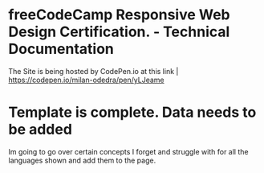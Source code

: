 # freeCodeCamp Responsive Web Design Certification. - Technical Documentation

The Site is being hosted by CodePen.io at this link  |  https://codepen.io/milan-odedra/pen/yLJeame

# Template is complete. Data needs to be added

Im going to go over certain concepts I forget and struggle with for all the languages shown and add them to the page.
